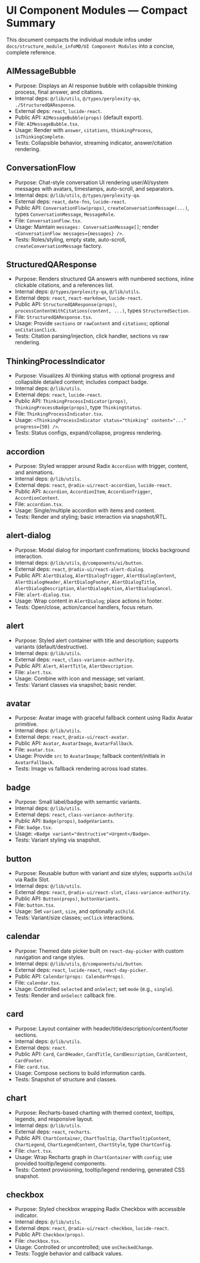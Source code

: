# UI Component Modules — Compact Summary

This document compacts the individual module infos under `docs/structure_module_infoMD/UI Component Modules` into a concise, complete reference.

## AIMessageBubble
- Purpose: Displays an AI response bubble with collapsible thinking process, final answer, and citations.
- Internal deps: `@/lib/utils`, `@/types/perplexity-qa`, `./StructuredQAResponse`.
- External deps: `react`, `lucide-react`.
- Public API: `AIMessageBubble(props)` (default export).
- File: `AIMessageBubble.tsx`.
- Usage: Render with `answer`, `citations`, `thinkingProcess`, `isThinkingComplete`.
- Tests: Collapsible behavior, streaming indicator, answer/citation rendering.

## ConversationFlow
- Purpose: Chat-style conversation UI rendering user/AI/system messages with avatars, timestamps, auto-scroll, and separators.
- Internal deps: `@/lib/utils`, `@/types/perplexity-qa`.
- External deps: `react`, `date-fns`, `lucide-react`.
- Public API: `ConversationFlow(props)`, `createConversationMessage(...)`, types `ConversationMessage`, `MessageRole`.
- File: `ConversationFlow.tsx`.
- Usage: Maintain `messages: ConversationMessage[]`; render `<ConversationFlow messages={messages} />`.
- Tests: Roles/styling, empty state, auto-scroll, `createConversationMessage` factory.

## StructuredQAResponse
- Purpose: Renders structured QA answers with numbered sections, inline clickable citations, and a references list.
- Internal deps: `@/types/perplexity-qa`, `@/lib/utils`.
- External deps: `react`, `react-markdown`, `lucide-react`.
- Public API: `StructuredQAResponse(props)`, `processContentWithCitations(content, ...)`, types `StructuredSection`.
- File: `StructuredQAResponse.tsx`.
- Usage: Provide `sections` or `rawContent` and `citations`; optional `onCitationClick`.
- Tests: Citation parsing/injection, click handler, sections vs raw rendering.

## ThinkingProcessIndicator
- Purpose: Visualizes AI thinking status with optional progress and collapsible detailed content; includes compact badge.
- Internal deps: `@/lib/utils`.
- External deps: `react`, `lucide-react`.
- Public API: `ThinkingProcessIndicator(props)`, `ThinkingProcessBadge(props)`, type `ThinkingStatus`.
- File: `ThinkingProcessIndicator.tsx`.
- Usage: `<ThinkingProcessIndicator status="thinking" content="..." progress={50} />`.
- Tests: Status configs, expand/collapse, progress rendering.

## accordion
- Purpose: Styled wrapper around Radix `Accordion` with trigger, content, and animations.
- Internal deps: `@/lib/utils`.
- External deps: `react`, `@radix-ui/react-accordion`, `lucide-react`.
- Public API: `Accordion`, `AccordionItem`, `AccordionTrigger`, `AccordionContent`.
- File: `accordion.tsx`.
- Usage: Single/multiple accordion with items and content.
- Tests: Render and styling; basic interaction via snapshot/RTL.

## alert-dialog
- Purpose: Modal dialog for important confirmations; blocks background interaction.
- Internal deps: `@/lib/utils`, `@/components/ui/button`.
- External deps: `react`, `@radix-ui/react-alert-dialog`.
- Public API: `AlertDialog`, `AlertDialogTrigger`, `AlertDialogContent`, `AlertDialogHeader`, `AlertDialogFooter`, `AlertDialogTitle`, `AlertDialogDescription`, `AlertDialogAction`, `AlertDialogCancel`.
- File: `alert-dialog.tsx`.
- Usage: Wrap content in `AlertDialog`; place actions in footer.
- Tests: Open/close, action/cancel handlers, focus return.

## alert
- Purpose: Styled alert container with title and description; supports variants (default/destructive).
- Internal deps: `@/lib/utils`.
- External deps: `react`, `class-variance-authority`.
- Public API: `Alert`, `AlertTitle`, `AlertDescription`.
- File: `alert.tsx`.
- Usage: Combine with icon and message; set variant.
- Tests: Variant classes via snapshot; basic render.

## avatar
- Purpose: Avatar image with graceful fallback content using Radix Avatar primitive.
- Internal deps: `@/lib/utils`.
- External deps: `react`, `@radix-ui/react-avatar`.
- Public API: `Avatar`, `AvatarImage`, `AvatarFallback`.
- File: `avatar.tsx`.
- Usage: Provide `src` to `AvatarImage`; fallback content/initials in `AvatarFallback`.
- Tests: Image vs fallback rendering across load states.

## badge
- Purpose: Small label/badge with semantic variants.
- Internal deps: `@/lib/utils`.
- External deps: `react`, `class-variance-authority`.
- Public API: `Badge(props)`, `badgeVariants`.
- File: `badge.tsx`.
- Usage: `<Badge variant="destructive">Urgent</Badge>`.
- Tests: Variant styling via snapshot.

## button
- Purpose: Reusable button with variant and size styles; supports `asChild` via Radix Slot.
- Internal deps: `@/lib/utils`.
- External deps: `react`, `@radix-ui/react-slot`, `class-variance-authority`.
- Public API: `Button(props)`, `buttonVariants`.
- File: `button.tsx`.
- Usage: Set `variant`, `size`, and optionally `asChild`.
- Tests: Variant/size classes; `onClick` interactions.

## calendar
- Purpose: Themed date picker built on `react-day-picker` with custom navigation and range styles.
- Internal deps: `@/lib/utils`, `@/components/ui/button`.
- External deps: `react`, `lucide-react`, `react-day-picker`.
- Public API: `Calendar(props: CalendarProps)`.
- File: `calendar.tsx`.
- Usage: Controlled `selected` and `onSelect`; set `mode` (e.g., `single`).
- Tests: Render and `onSelect` callback fire.

## card
- Purpose: Layout container with header/title/description/content/footer sections.
- Internal deps: `@/lib/utils`.
- External deps: `react`.
- Public API: `Card`, `CardHeader`, `CardTitle`, `CardDescription`, `CardContent`, `CardFooter`.
- File: `card.tsx`.
- Usage: Compose sections to build information cards.
- Tests: Snapshot of structure and classes.

## chart
- Purpose: Recharts-based charting with themed context, tooltips, legends, and responsive layout.
- Internal deps: `@/lib/utils`.
- External deps: `react`, `recharts`.
- Public API: `ChartContainer`, `ChartTooltip`, `ChartTooltipContent`, `ChartLegend`, `ChartLegendContent`, `ChartStyle`, type `ChartConfig`.
- File: `chart.tsx`.
- Usage: Wrap Recharts graph in `ChartContainer` with `config`; use provided tooltip/legend components.
- Tests: Context provisioning, tooltip/legend rendering, generated CSS snapshot.

## checkbox
- Purpose: Styled checkbox wrapping Radix Checkbox with accessible indicator.
- Internal deps: `@/lib/utils`.
- External deps: `react`, `@radix-ui/react-checkbox`, `lucide-react`.
- Public API: `Checkbox(props)`.
- File: `checkbox.tsx`.
- Usage: Controlled or uncontrolled; use `onCheckedChange`.
- Tests: Toggle behavior and callback values.

